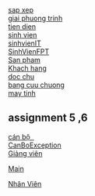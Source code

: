 <!DOCTYPE html>
<html>
<head>
</head>
<body>
<a href="https://github.com/FASTTRACKSE/FFSE1702A.JavaCore/blob/master/ffse1702004/assignment_java/src/assignment_java/sap_xep.java"> sap xep </a><br />
<a href="https://github.com/FASTTRACKSE/FFSE1702A.JavaCore/blob/master/ffse1702004/assignment_java/src/assignment_java/giaiphuongtrinh.java">giai phuong trinh</a>
<a href="https://github.com/FASTTRACKSE/FFSE1702A.JavaCore/blob/master/ffse1702004/assignment_java/src/assignment_java/asm_java.java"></a><br />
<a href="https://github.com/FASTTRACKSE/FFSE1702A.JavaCore/blob/master/ffse1702004/assignment_java/src/assignment_java/Tiendien.java">tien dien </a><br />
<a href="https://github.com/FASTTRACKSE/FFSE1702A.JavaCore/blob/master/ffse1702004/assignment_java/src/assignment_java/Sinhvien.java">sinh vien </a><br />
<a href="https://github.com/FASTTRACKSE/FFSE1702A.JavaCore/blob/master/ffse1702004/assignment_java/src/assignment_java/SinhVienIT.java">sinhvienIT</a><br />
<a href="https://github.com/FASTTRACKSE/FFSE1702A.JavaCore/blob/master/ffse1702004/assignment_java/src/assignment_java/SinhVienFPT.java">SinhVienFPT</a><br />
<a href="https://github.com/FASTTRACKSE/FFSE1702A.JavaCore/blob/master/ffse1702004/assignment_java/src/assignment_java/Sanpham.java">San pham</a><br />
<a href="https://github.com/FASTTRACKSE/FFSE1702A.JavaCore/blob/master/ffse1702004/assignment_java/src/assignment_java/Khachhang.java">Khach hang</a><br />
<a href="https://github.com/FASTTRACKSE/FFSE1702A.JavaCore/blob/master/ffse1702004/assignment_java/src/assignment_java/Docchu.java">doc chu</a><br />
<a href="https://github.com/FASTTRACKSE/FFSE1702A.JavaCore/blob/master/ffse1702004/assignment_java/src/assignment_java/Bangcuuchuong.java">bang cuu chuong</a><br />
<a href="https://github.com/FASTTRACKSE/FFSE1702A.JavaCore/blob/master/ffse1702004/maytinhcanhan/src/maytinhcanhan/maytinh.java">may tinh </a><br />

<h2>assignment 5 ,6 </h2>
<a href="https://github.com/FASTTRACKSE/FFSE1702A.JavaCore/blob/master/ffse1702004/Assignment_5_quanlycanbo/CanBo.java">cán bộ  </a><br />
<a href="https://github.com/FASTTRACKSE/FFSE1702A.JavaCore/blob/master/ffse1702004/Assignment_5_quanlycanbo/CanBoException.java
">CanBoException </a><br />
<a href="https://github.com/FASTTRACKSE/FFSE1702A.JavaCore/blob/master/ffse1702004/Assignment_5_quanlycanbo/GiangVien.java
">Giảng viên </a><br />

<a href="https://github.com/FASTTRACKSE/FFSE1702A.JavaCore/blob/master/ffse1702004/Assignment_5_quanlycanbo/Main.java
">Main</a><br />

<a href="https://github.com/FASTTRACKSE/FFSE1702A.JavaCore/blob/master/ffse1702004/Assignment_5_quanlycanbo/NhanVien.java
">Nhân Viên </a><br />


</body>
  
</html>
